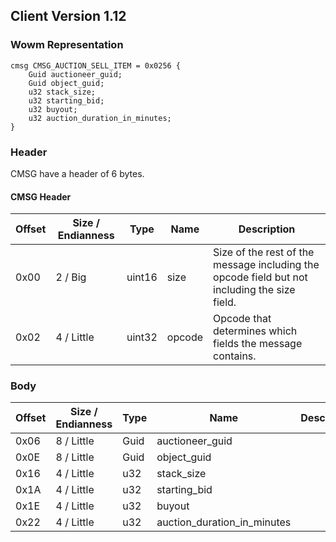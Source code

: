 ## Client Version 1.12

### Wowm Representation
```rust,ignore
cmsg CMSG_AUCTION_SELL_ITEM = 0x0256 {
    Guid auctioneer_guid;
    Guid object_guid;
    u32 stack_size;
    u32 starting_bid;
    u32 buyout;
    u32 auction_duration_in_minutes;
}
```
### Header
CMSG have a header of 6 bytes.

#### CMSG Header
| Offset | Size / Endianness | Type   | Name   | Description |
| ------ | ----------------- | ------ | ------ | ----------- |
| 0x00   | 2 / Big           | uint16 | size   | Size of the rest of the message including the opcode field but not including the size field.|
| 0x02   | 4 / Little        | uint32 | opcode | Opcode that determines which fields the message contains.|
### Body
| Offset | Size / Endianness | Type | Name | Description |
| ------ | ----------------- | ---- | ---- | ----------- |
| 0x06 | 8 / Little | Guid | auctioneer_guid |  |
| 0x0E | 8 / Little | Guid | object_guid |  |
| 0x16 | 4 / Little | u32 | stack_size |  |
| 0x1A | 4 / Little | u32 | starting_bid |  |
| 0x1E | 4 / Little | u32 | buyout |  |
| 0x22 | 4 / Little | u32 | auction_duration_in_minutes |  |
